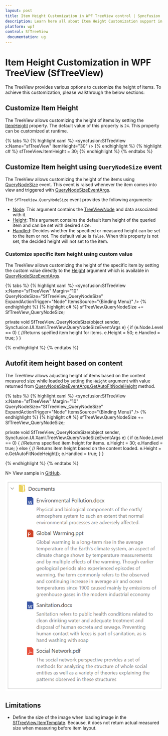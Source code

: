 ```yaml
---
layout: post
title: Item Height Customization in WPF TreeView control | Syncfusion
description: Learn here all about Item Height Customization support in Syncfusion WPF TreeView (SfTreeView) control and more.
platform: wpf
control: SfTreeView
 documentation: ug
---
```


# Item Height Customization in WPF TreeView (SfTreeView)

The TreeView provides various options to customize the height of items. To achieve this customization, please walkthrough the below sections:

## Customize Item Height

The TreeView allows customizing the height of items by setting the [ItemHeight](https://help.syncfusion.com/cr/wpf/Syncfusion.UI.Xaml.TreeView.SfTreeView.html#Syncfusion_UI_Xaml_TreeView_SfTreeView_ItemHeight) property. The default value of this property is `24`. This property can be customized at runtime.

{% tabs %}
{% highlight xaml %}
<syncfusion:SfTreeView x:Name="sfTreeView" ItemHeight="30" />
{% endhighlight %}
{% highlight c# %}
sfTreeView.ItemHeight = 30;
{% endhighlight %}
{% endtabs %}

## Customize Item height using `QueryNodeSize` event
 The TreeView allows customizing the height of the items using [QueryNodeSize](https://help.syncfusion.com/cr/wpf/Syncfusion.UI.Xaml.TreeView.SfTreeView.html) event. This event is raised whenever the item comes into view and triggered with [QueryNodeSizeEventArgs](https://help.syncfusion.com/cr/wpf/Syncfusion.UI.Xaml.TreeView.QueryNodeSizeEventArgs.html).

The `SfTreeView.QueryNodeSize` event provides the following arguments:
 
 * [Node](https://help.syncfusion.com/cr/wpf/Syncfusion.UI.Xaml.TreeView.QueryNodeSizeEventArgs.html#Syncfusion_UI_Xaml_TreeView_QueryNodeSizeEventArgs_Node): This argument contains the [TreeViewNode](https://help.syncfusion.com/cr/wpf/Syncfusion.UI.Xaml.TreeView.Engine.TreeViewNode.html) and data associated with it.
 * [Height](https://help.syncfusion.com/cr/wpf/Syncfusion.UI.Xaml.TreeView.QueryNodeSizeEventArgs.html#Syncfusion_UI_Xaml_TreeView_QueryNodeSizeEventArgs_Height): This argument contains the default item height of the queried item and can be set with desired size.
 * [Handled](https://help.syncfusion.com/cr/wpf/Syncfusion.UI.Xaml.TreeView.QueryNodeSizeEventArgs.html#Syncfusion_UI_Xaml_TreeView_QueryNodeSizeEventArgs_Handled): Decides whether the specified or measured height can be set to the item or not. The default value is `false`. When this property is not set, the decided height will not set to the item.

### Customize specific item height using custom value

The TreeView allows customizing the height of the specific item by setting the custom value directly to the [Height](https://help.syncfusion.com/cr/wpf/Syncfusion.UI.Xaml.TreeView.QueryNodeSizeEventArgs.html#Syncfusion_UI_Xaml_TreeView_QueryNodeSizeEventArgs_Height) argument which is available in [QueryNodeSizeEventArgs](https://help.syncfusion.com/cr/wpf/Syncfusion.UI.Xaml.TreeView.QueryNodeSizeEventArgs.html).

{% tabs %}
{% highlight xaml %}
<syncfusion:SfTreeView
    x:Name="sfTreeView"
    Margin="10"
    QueryNodeSize="SfTreeView_QueryNodeSize"    
    ExpandActionTrigger="Node"
    ItemsSource="{Binding Menu}" />
{% endhighlight %}
{% highlight c# %}
sfTreeView.QueryNodeSize += SfTreeView_QueryNodeSize;

private void SfTreeView_QueryNodeSize(object sender, Syncfusion.UI.Xaml.TreeView.QueryNodeSizeEventArgs e)
{
    if (e.Node.Level == 0)
    {
        //Returns speified item height for items.
        e.Height = 50;
        e.Handled = true;
    }
}

{% endhighlight %}
{% endtabs %}

## Autofit item height based on content

The TreeView allows adjusting height of items based on the content measured size while loaded by setting the `Height` argument with value returned from [QueryNodeSizeEventArgs.GetAutoFitNodeHeight](https://help.syncfusion.com/cr/wpf/Syncfusion.UI.Xaml.TreeView.QueryNodeSizeEventArgs.html#Syncfusion_UI_Xaml_TreeView_QueryNodeSizeEventArgs_GetAutoFitNodeHeight) method.

{% tabs %}
{% highlight xaml %}
<syncfusion:SfTreeView
    x:Name="sfTreeView"
    Margin="10"
    QueryNodeSize="SfTreeView_QueryNodeSize"    
    ExpandActionTrigger="Node"
    ItemsSource="{Binding Menu}" />
{% endhighlight %}
{% highlight c# %}
 sfTreeView.QueryNodeSize += SfTreeView_QueryNodeSize;

private void SfTreeView_QueryNodeSize(object sender, Syncfusion.UI.Xaml.TreeView.QueryNodeSizeEventArgs e)
{
    if (e.Node.Level == 0)
    {
        //Returns specified item height for items.
        e.Height = 30;
        e.Handled = true;
    }
    else
    {
        // Returns item height based on the content loaded.
        e.Height = e.GetAutoFitNodeHeight();
        e.Handled = true;
    }
}

{% endhighlight %}
{% endtabs %}

N> View sample in [GitHub](https://github.com/SyncfusionExamples/How-to-autofit-item-height-based-on-content-in-wpf-treeview).

![WPF TreeView with AutoFit Items](ItemHeight_images/wpf-treeview-with-autofit-items.png)

## Limitations

 * Define the size of the image when loading image in the [SfTreeView.ItemTemplate](https://help.syncfusion.com/cr/wpf/Syncfusion.UI.Xaml.TreeView.SfTreeView.html#Syncfusion_UI_Xaml_TreeView_SfTreeView_ItemTemplate). Because, it does not return actual measured size when measuring before item layout.
 
